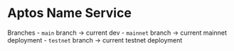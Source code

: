 # Aptos Name Service

Branches
    - `main` branch → current dev
    - `mainnet` branch → current mainnet deployment
    - `testnet` branch → current testnet deployment